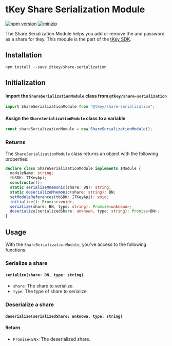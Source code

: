 # tKey Share Serialization Module

[![npm version](https://img.shields.io/npm/v/@tkey/share-serialization?label=%22%22)](https://www.npmjs.com/package/@tkey/share-serialization/v/latest)        [![minzip](https://img.shields.io/bundlephobia/minzip/@tkey/share-serialization?label=%22%22)](https://bundlephobia.com/result?p=@tkey/share-serialization@latest)

The Share Serialization Module helps you add or remove the and password as a share for tkey. This module is the part of the [tKey SDK](https://github.com/tkey/tkey/).

## Installation

```shell
npm install --save @tkey/share-serialization
```

## Initialization

#### Import the `ShareSerializationModule` class from `@tkey/share-serialization`

```javascript
import ShareSerializationModule from "@tkey/share-serialization";
```

#### Assign the `ShareSerializationModule` class to a variable

```javascript
const shareSerializationModule = new ShareSerializationModule();
```

### Returns

The `ShareSerializationModule` class returns an object with the following properties:

```ts
declare class ShareSerializationModule implements IModule {
  moduleName: string;
  tbSDK: ITKeyApi;
  constructor();
  static serializeMnemonic(share: BN): string;
  static deserializeMnemonic(share: string): BN;
  setModuleReferences(tbSDK: ITKeyApi): void;
  initialize(): Promise<void>;
  serialize(share: BN, type: string): Promise<unknown>;
  deserialize(serializedShare: unknown, type: string): Promise<BN>;
}
```

## Usage

With the `ShareSerializationModule`, you've access to the following functions:

### Serialize a share

#### `serialize(share: BN, type: string)`

- `share`: The share to serialize.
- `type`: The type of share to serialize.

### Deserialize a share

#### `deserialize(serializedShare: unknown, type: string)`

#### Return

- `Promise<BN>`: The deserialized share.